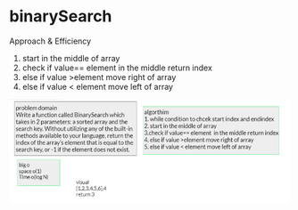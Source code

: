 # binarySearch

Approach & Efficiency

1. start in the middle of array
2. check if value== element  in the middle return index
3. else if value >element move right of array
4. else if value < element move left of array

![challenge3](binarySearch.PNG)